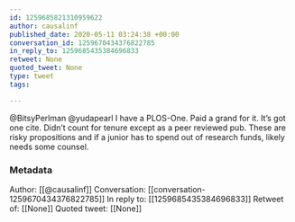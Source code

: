 ```yaml
---
id: 1259685821310959622
author: causalinf
published_date: 2020-05-11 03:24:38 +00:00
conversation_id: 1259670434376822785
in_reply_to: 1259685435384696833
retweet: None
quoted_tweet: None
type: tweet
tags:

---
```


@BitsyPerlman @yudapearl I have a PLOS-One. Paid a grand for it. It’s got one cite. Didn’t count for tenure except as a peer reviewed pub. These are risky propositions and if a junior has to spend out of research funds, likely needs some counsel.

### Metadata

Author: [[@causalinf]]
Conversation: [[conversation-1259670434376822785]]
In reply to: [[1259685435384696833]]
Retweet of: [[None]]
Quoted tweet: [[None]]
